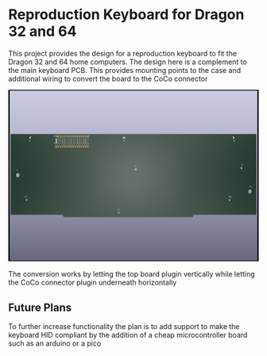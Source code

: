 # Reproduction Keyboard for Dragon 32 and 64 #

This project provides the design for a reproduction keyboard
to fit the Dragon 32 and 64 home computers. The design here is
a complement to the main keyboard PCB. This provides mounting
points to the case and additional wiring to convert the board
to the CoCo connector

![render of keyboard pcb](./keyboardBase.png)

The conversion works by letting the top board plugin vertically
while letting the CoCo connector plugin underneath horizontally

## Future Plans ##

To further increase functionality the plan is to add support to
make the keyboard HID compliant by the addition of a cheap 
microcontroller board such as an arduino or a pico
